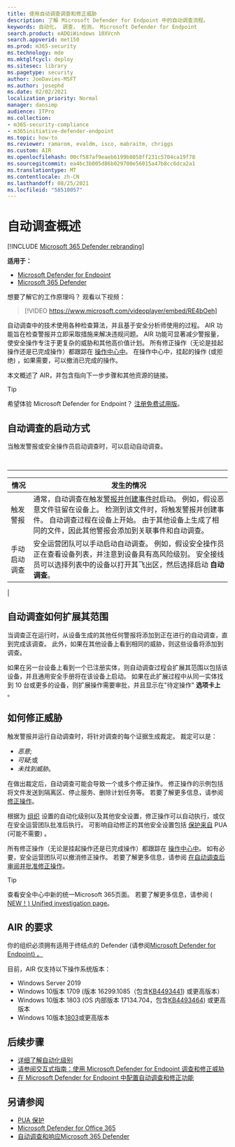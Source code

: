 ```yaml
---
title: 使用自动调查调查和修正威胁
description: 了解 Microsoft Defender for Endpoint 中的自动调查流程。
keywords: 自动化， 调查， 检测， Microsoft Defender for Endpoint
search.product: eADQiWindows 10XVcnh
search.appverid: met150
ms.prod: m365-security
ms.technology: mde
ms.mktglfcycl: deploy
ms.sitesec: library
ms.pagetype: security
author: JoeDavies-MSFT
ms.author: josephd
ms.date: 02/02/2021
localization_priority: Normal
manager: dansimp
audience: ITPro
ms.collection:
- m365-security-compliance
- m365initiative-defender-endpoint
ms.topic: how-to
ms.reviewer: ramarom, evaldm, isco, mabraitm, chriggs
ms.custom: AIR
ms.openlocfilehash: 00cf587af9eaeb6199b8058ff231c5704ca19f78
ms.sourcegitcommit: ea4bc3b005d86b029700e56015a47b8cc6dca2a1
ms.translationtype: MT
ms.contentlocale: zh-CN
ms.lasthandoff: 08/25/2021
ms.locfileid: "58510057"
---
```

# <a name="overview-of-automated-investigations"></a>自动调查概述

[!INCLUDE [Microsoft 365 Defender rebranding](../../includes/microsoft-defender.md)]

**适用于：**
- [Microsoft Defender for Endpoint](https://go.microsoft.com/fwlink/p/?linkid=2154037)
- [Microsoft 365 Defender](https://go.microsoft.com/fwlink/?linkid=2118804)

想要了解它的工作原理吗？ 观看以下视频：

> [!VIDEO https://www.microsoft.com/videoplayer/embed/RE4bOeh]

自动调查中的技术使用各种检查算法，并且基于安全分析师使用的过程。 AIR 功能旨在检查警报并立即采取措施来解决违规问题。 AIR 功能可显著减少警报量，使安全操作专注于更复杂的威胁和其他高价值计划。 所有修正操作（无论是挂起操作还是已完成操作）都跟踪在 [操作中心中](auto-investigation-action-center.md)。 在操作中心中，挂起的操作 (或拒绝) ，如果需要，可以撤消已完成的操作。

本文概述了 AIR，并包含指向下一步步骤和其他资源的链接。

> [!TIP]
> 希望体验 Microsoft Defender for Endpoint？ [注册免费试用版](https://signup.microsoft.com/create-account/signup?products=7f379fee-c4f9-4278-b0a1-e4c8c2fcdf7e&ru=https://aka.ms/MDEp2OpenTrial?ocid=docs-wdatp-automated-investigations-abovefoldlink)。

## <a name="how-the-automated-investigation-starts"></a>自动调查的启动方式

当触发警报或安全操作员启动调查时，可以启动自动调查。

<br>

****

|情况|发生的情况|
|---|---|
|触发警报|通常，自动调查在触发[警报并](review-alerts.md)[创建事件时](view-incidents-queue.md)启动。 例如，假设恶意文件驻留在设备上。 检测到该文件时，将触发警报并创建事件。 自动调查过程在设备上开始。 由于其他设备上生成了相同的文件，因此其他警报会添加到关联事件和自动调查。|
|手动启动调查|安全运营团队可以手动启动自动调查。 例如，假设安全操作员正在查看设备列表，并注意到设备具有高风险级别。 安全接线员可以选择列表中的设备以打开其飞出区，然后选择启动 **自动调查**。|
|

## <a name="how-an-automated-investigation-expands-its-scope"></a>自动调查如何扩展其范围

当调查正在运行时，从设备生成的其他任何警报将添加到正在进行的自动调查，直到完成该调查。 此外，如果在其他设备上看到相同的威胁，则这些设备将添加到调查。

如果在另一台设备上看到一个已注册实体，则自动调查过程会扩展其范围以包括该设备，并且通用安全手册将在该设备上启动。 如果在此扩展过程中从同一实体找到 10 台或更多的设备，则扩展操作需要审批，并且显示在"待定操作" **选项卡上** 。

## <a name="how-threats-are-remediated"></a>如何修正威胁

触发警报并运行自动调查时，将针对调查的每个证据生成裁定。 裁定可以是：

- *恶意*;
- *可疑*;或
- *未找到威胁*。

在做出裁定后，自动调查可能会导致一个或多个修正操作。 修正操作的示例包括将文件发送到隔离区、停止服务、删除计划任务等。 若要了解更多信息，请参阅 [修正操作](manage-auto-investigation.md#remediation-actions)。

根据为 [组织](automation-levels.md) 设置的自动化级别以及其他安全设置，修正操作可以自动执行，或仅在安全运营团队批准后执行。 可影响自动修正的其他安全设置包括 [保护来自](/windows/security/threat-protection/microsoft-defender-antivirus/detect-block-potentially-unwanted-apps-microsoft-defender-antivirus) PUA (可能不需要) 。

所有修正操作（无论是挂起操作还是已完成操作）都跟踪在 [操作中心中](auto-investigation-action-center.md)。 如有必要，安全运营团队可以撤消修正操作。 若要了解更多信息，请参阅 [在自动调查后审阅并批准修正操作](/microsoft-365/security/defender-endpoint/manage-auto-investigation)。

> [!TIP]
> 查看安全中心中新的统一Microsoft 365页面。 若要了解更多信息，请参阅 ([ NEW！) Unified investigation page](/microsoft-365/security/defender/m365d-autoir-results#new-unified-investigation-page)。

## <a name="requirements-for-air"></a>AIR 的要求

你的组织必须拥有适用于终结点的 Defender (请参阅[Microsoft Defender for Endpoint) 。](minimum-requirements.md)

目前，AIR 仅支持以下操作系统版本：

- Windows Server 2019
- Windows 10版本 1709 (版本 16299.1085（包含[KB4493441](https://support.microsoft.com/help/4493441/windows-10-update-kb4493441)) 或更高版本）
- Windows 10版本 1803 (OS 内部版本 17134.704，包含[KB4493464](https://support.microsoft.com/help/4493464/windows-10-update-kb4493464)) 或更高版本
- Windows 10版本[1803](/windows/release-information/status-windows-10-1809-and-windows-server-2019)或更高版本

## <a name="next-steps"></a>后续步骤

- [详细了解自动化级别](automation-levels.md)
- [请参阅交互式指南：使用 Microsoft Defender for Endpoint 调查和修正威胁](https://aka.ms/MDATP-IR-Interactive-Guide)
- [在 Microsoft Defender for Endpoint 中配置自动调查和修正功能](configure-automated-investigations-remediation.md)

## <a name="see-also"></a>另请参阅

- [PUA 保护](/windows/security/threat-protection/microsoft-defender-antivirus/detect-block-potentially-unwanted-apps-microsoft-defender-antivirus)
- [Microsoft Defender for Office 365](/microsoft-365/security/office-365-security/office-365-air)
- [自动调查和响应Microsoft 365 Defender](/microsoft-365/security/defender/mtp-autoir)
